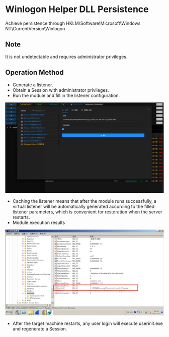 # Winlogon Helper DLL Persistence


Achieve persistence through HKLM\Software\Microsoft\Windows NT\CurrentVersion\Winlogon

## Note
It is not undetectable and requires administrator privileges.

## Operation Method
- Generate a listener.
- Obtain a Session with administrator privileges.
- Run the module and fill in the listener configuration.

![](img/Persistence_WinlogonHelperDLL_Windows/1.webp)

- Caching the listener means that after the module runs successfully, a virtual listener will be automatically generated according to the filled listener parameters, which is convenient for restoration when the server restarts.
- Module execution results

![](img/Persistence_WinlogonHelperDLL_Windows/2.webp)

- After the target machine restarts, any user login will execute userinit.exe and regenerate a Session.